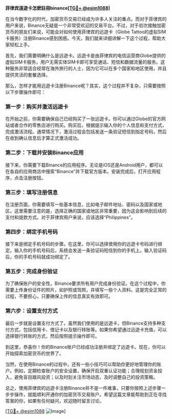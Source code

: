 **菲律宾遠遊卡怎麽註冊binance[[TG💪+ @esim1088](https://t.me/s/esim1088)]**

在当今数字化的时代，加密货币交易已经成为许多人关注的重点。而对于菲律宾的用户来说，Binance无疑是一个非常受欢迎的交易平台。不过，对于初次接触加密货币的朋友们来说，可能会对如何使用菲律宾的远遊卡（Globe Tattoo的虚拟SIM卡服务）注册Binance感到困惑。今天，我们就来详细讲解一下这个过程，帮助大家轻松上手。

首先，我们需要明确什么是远遊卡。远遊卡是由菲律宾的电信运营商Globe提供的虚拟SIM卡服务，用户无需实体SIM卡即可享受通话、短信和数据流量的服务。这种服务非常适合经常在海外旅行的人士，因为它可以在多个国家和地区使用，并且提供灵活的套餐选择。

那么，怎样才能用远遊卡注册Binance呢？其实，这个过程并不复杂，只需要按照以下步骤操作即可：

### **第一步：购买并激活远遊卡**

在开始之前，你需要确保自己已经购买了一张远遊卡。你可以通过Globe的官方网站或者合作的零售店进行购买。购买后，根据提示输入你的个人信息和支付方式，完成激活流程。通常情况下，激活过程会包括发送一条验证短信到指定号码，然后在收到确认信息后才算正式激活成功。

### **第二步：下载并安装Binance应用**

接下来，你需要下载Binance的应用程序。无论是iOS还是Android用户，都可以在各自的应用商店中搜索“Binance”并下载官方版本。安装完成后，打开应用程序，点击注册按钮。

### **第三步：填写注册信息**

在注册页面，你需要填写一些基本信息，比如电子邮件地址、密码以及国家或地区。这里需要注意的是，选择正确的国家或地区非常重要，因为这会影响到后续的支付和提款方式。对于菲律宾用户来说，应该选择“Philippines”。

### **第四步：绑定手机号码**

接下来是绑定手机号码的步骤。在这里，你可以选择使用你的远遊卡号码进行绑定。输入你的手机号码后，系统会发送一条验证码短信到你的手机上。输入验证码后，你的手机号码就成功绑定了。

### **第五步：完成身份验证**

为了确保账户的安全性，Binance要求所有用户完成身份验证。在这个过程中，你需要上传身份证件的照片，如护照或驾照，并填写一些个人资料。这是完全正常的过程，不要担心，只要确保上传的信息真实有效即可。

### **第六步：设置支付方式**

最后一步就是设置支付方式了。虽然我们使用的是远遊卡，但Binance支持多种支付方式，包括信用卡、借记卡以及银行转账等。如果你希望通过远遊卡充值，可以选择银行转账的方式，然后按照提示操作即可。

到这里，恭喜你！你的Binance账户已经成功注册并绑定了远遊卡。现在，你可以开始探索加密货币的世界了。

当然，在使用Binance的过程中，还有一些小技巧可以帮助你更好地管理你的账户。例如，定期检查账户的安全设置，确保开启双重认证功能；合理规划资金投入，避免盲目跟风投资；以及时刻关注市场动态，及时调整自己的投资策略。

总之，使用菲律宾的远遊卡注册Binance并不是一件难事，只要你按照上述步骤一步步操作，就能顺利开通你的加密货币交易账户。希望这篇文章能帮助到正在寻找答案的你，如果有任何疑问，欢迎随时留言讨论。

[[TG💪+ @esim1088](https://t.me/s/esim1088) ![Image](https://i.postimg.cc/4NQfJmqS/Snipaste-2025-05-13-00-14-12.png)]